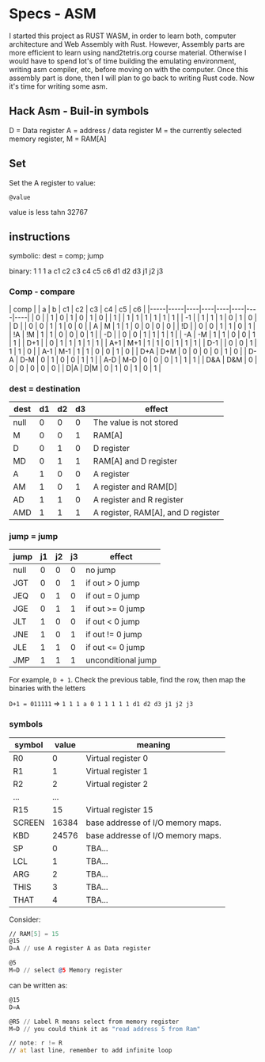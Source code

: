 # Specs - ASM

I started this project as RUST WASM, in order to learn both, computer architecture and Web Assembly with Rust. However, Assembly parts are more efficient to learn using nand2tetris.org course material. Otherwise I would have to spend lot's of time building the emulating environment, writing asm compiler, etc, before moving on with the computer. Once this assembly part is done, then I will plan to go back to writing Rust code. Now it's time for writing some asm.

## Hack Asm - Buil-in symbols

D = Data register
A = address / data register
M = the currently selected memory register, M = RAM[A]



## Set

Set the A register to value:

```
@value
```

value is less tahn 32767

## instructions

symbolic: dest = comp; jump

binary: 1 1 1 a c1 c2 c3 c4 c5 c6 d1 d2 d3 j1 j2 j3

### Comp - compare

| comp |
| a | b | c1 | c2 | c3 | c4 | c5 | c6 |
|-----|-----|----|----|----|----|----|----|
| 0 | | 1 | 0 | 1 | 0 | 1 | 0 |
| 1 | | 1 | 1 | 1 | 1 | 1 | 1 |
| -1 | | 1 | 1 | 1 | 0 | 1 | 0 |
| D | | 0 | 0 | 1 | 1 | 0 | 0 |
| A | M | 1 | 1 | 0 | 0 | 0 | 0 |
| !D | | 0 | 0 | 1 | 1 | 0 | 1 |
| !A | !M | 1 | 1 | 0 | 0 | 0 | 1 |
| -D | | 0 | 0 | 1 | 1 | 1 | 1 |
| -A | -M | 1 | 1 | 0 | 0 | 1 | 1 |
| D+1 | | 0 | 1 | 1 | 1 | 1 | 1 |
| A+1 | M+1 | 1 | 1 | 0 | 1 | 1 | 1 |
| D-1 | | 0 | 0 | 1 | 1 | 1 | 0 |
| A-1 | M-1 | 1 | 1 | 0 | 0 | 1 | 0 |
| D+A | D+M | 0 | 0 | 0 | 0 | 1 | 0 |
| D-A | D-M | 0 | 1 | 0 | 0 | 1 | 1 |
| A-D | M-D | 0 | 0 | 0 | 1 | 1 | 1 |
| D&A | D&M | 0 | 0 | 0 | 0 | 0 | 0 |
| D|A | D|M | 0 | 1 | 0 | 1 | 0 | 1 |

### dest = destination

| dest | d1  | d2  | d3  | effect                             |
| ---- | --- | --- | --- | ---------------------------------- |
| null | 0   | 0   | 0   | The value is not stored            |
| M    | 0   | 0   | 1   | RAM[A]                             |
| D    | 0   | 1   | 0   | D register                         |
| MD   | 0   | 1   | 1   | RAM[A] and D register              |
| A    | 1   | 0   | 0   | A register                         |
| AM   | 1   | 0   | 1   | A register and RAM[D]              |
| AD   | 1   | 1   | 0   | A register and R register          |
| AMD  | 1   | 1   | 1   | A register, RAM[A], and D register |

### jump = jump

| jump | j1  | j2  | j3  | effect             |
| ---- | --- | --- | --- | ------------------ |
| null | 0   | 0   | 0   | no jump            |
| JGT  | 0   | 0   | 1   | if out > 0 jump    |
| JEQ  | 0   | 1   | 0   | if out = 0 jump    |
| JGE  | 0   | 1   | 1   | if out >= 0 jump   |
| JLT  | 1   | 0   | 0   | if out < 0 jump    |
| JNE  | 1   | 0   | 1   | if out != 0 jump   |
| JLE  | 1   | 1   | 0   | if out <= 0 jump   |
| JMP  | 1   | 1   | 1   | unconditional jump |

For example, `D + 1`. Check the previous table, find the row, then map the binaries with the letters

`D+1 = 011111`
=> `1 1 1 a 0 1 1 1 1 1 d1 d2 d3 j1 j2 j3`

### symbols

| symbol | value | meaning                           |
| ------ | ----- | --------------------------------- |
| R0     | 0     | Virtual register 0                |
| R1     | 1     | Virtual register 1                |
| R2     | 2     | Virtual register 2                |
| ...    | ...   |                                   |
| R15    | 15    | Virtual register 15               |
| SCREEN | 16384 | base addresse of I/O memory maps. |
| KBD    | 24576 | base addresse of I/O memory maps. |
| SP     | 0     | TBA...                            |
| LCL    | 1     | TBA...                            |
| ARG    | 2     | TBA...                            |
| THIS   | 3     | TBA...                            |
| THAT   | 4     | TBA...                            |

Consider:
```asm
// RAM[5] = 15
@15
D=A // use A register A as Data register

@5 
M=D // select @5 Memory register 
```
 
 can be written as:
 ```asm
 @15
 D=A

 @R5 // Label R means select from memory register
 M=D // you could think it as "read address 5 from Ram"

 // note: r != R
 // at last line, remember to add infinite loop
 ```